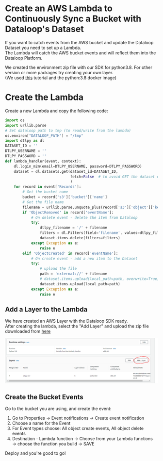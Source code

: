 # Create an AWS Lambda to Continuously Sync a Bucket with Dataloop's Dataset  
  
If you want to catch events from the AWS bucket and update the Dataloop Dataset you need to set up a Lambda.  
The Lambda will catch the AWS bucket events and will reflect them into the Dataloop Platform.  
  
We created the environment zip file with our SDK for python3.8. For other version or more packages try creating your own layer.  
(We used [this](https://www.geeksforgeeks.org/how-to-install-python-packages-for-aws-lambda-layers) tutorial and the python:3.8 docker image)  
  
# Create the Lambda  
  
Create a new Lambda and copy the following code:  
  

```python
import os
import urllib.parse
# Set dataloop path to tmp (to read/write from the lambda)
os.environ["DATALOOP_PATH"] = "/tmp"
import dtlpy as dl
DATASET_ID = ''
DTLPY_USERNAME = ''
DTLPY_PASSWORD = ''
def lambda_handler(event, context):
    dl.login_m2m(email=DTLPY_USERNAME, password=DTLPY_PASSWORD)
    dataset = dl.datasets.get(dataset_id=DATASET_ID,
                              fetch=False  # to avoid GET the dataset each time
                              )
    for record in event['Records']:
        # Get the bucket name
        bucket = record['s3']['bucket']['name']
        # Get the file name
        filename = urllib.parse.unquote_plus(record['s3']['object']['key'], encoding='utf-8')
        if 'ObjectRemoved' in record['eventName']:
            # On delete event - delete the item from Dataloop
            try:
                dtlpy_filename = '/' + filename
                filters = dl.Filters(field='filename', values=dtlpy_filename)
                dataset.items.delete(filters=filters)
            except Exception as e:
                raise e
        elif 'ObjectCreated' in record['eventName']:
            # On create event - add a new item to the Dataset
            try:
                # upload the file
                path = 'external://' + filename
                # dataset.items.upload(local_path=path, overwrite=True) # if overwrite is required
                dataset.items.upload(local_path=path)
            except Exception as e:
                raise e
```
## Add a Layer to the Lambda  
We have created an AWS Layer with the Dataloop SDK ready.  
After creating the lambda, select the "Add Layer" and upload the zip file downloaded from [here](https://storage.googleapis.com/dtlpy/aws-python3.8-lambda-layer/layer.zip)  
  
![add_layer](../../../../assets/aws-lambda-screenshots/add_layer.png)  
  
## Create the Bucket Events  
Go to the bucket you are using, and create the event:  
1. Go to Properties → Event notifications → Create event notification  
1. Choose a name for the Event  
1. For Event types choose: All object create events, All object delete events  
1. Destination - Lambda function → Choose from your Lambda functions → choose the function you build → SAVE  
  
Deploy and you're good to go!  
